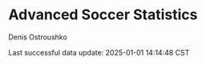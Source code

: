 # Advanced Soccer Statistics
Denis Ostroushko

<!-- gfm -->

Last successful data update: 2025-01-01 14:14:48 CST
